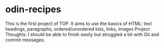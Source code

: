 # odin-recipes
This is the first project of TOP.
It aims to use the basics of HTML: text headings, paragraphs, ordered/unordered lists, links, images
Project Thoughts: I should be able to finish easily but struggled a bit with Git and commit messages.